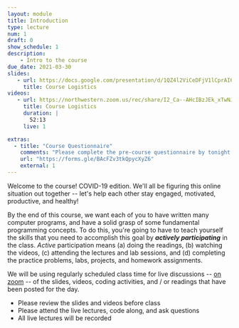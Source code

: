 ```yaml
---
layout: module
title: Introduction
type: lecture
num: 1
draft: 0
show_schedule: 1
description:
    - Intro to the course
due_date: 2021-03-30
slides:
   - url: https://docs.google.com/presentation/d/1QZ4l2ViCeDFjV1lCprAI6AMizmYASGQ2z3YjdKuHIp8/edit?usp=sharing
     title: Course Logistics
videos:
   - url: https://northwestern.zoom.us/rec/share/I2_Ca--AHcIBzJEk_xTwNJ9upEuAzydj44wwhX0UqtQ4AN2GxXzyo0izw7nui0LG.7vXfGNec0mqrZeqJ?startTime=1600268954000
     title: Course Logistics
     duration: |
       52:13
     live: 1

extras:
  - title: "Course Questionnaire"
    comments: "Please complete the pre-course questionnaire by tonight (9/16)!"
    url: "https://forms.gle/BAcFZv3tkQpycXyZ6"
    external: 1
---
```


Welcome to the course! COVID-19 edition. We'll all be figuring this online situation out together -- let's help each other stay engaged, motivated, productive, and healthy! 

By the end of this course, we want each of you to have written many computer programs, and have a solid grasp of some fundamental programming concepts. To do this, you're going to have to teach yourself the skills that you need to accomplish this goal by ***actively participating*** in the class. *Active* participation means (a) doing the readings, (b) watching the videos, (c) attending the lectures and lab sessions, and (d) completing the practice problems, labs, projects, and homework assignments.

We will be using regularly scheduled class time for live discussions -- [on zoom](../resources/zoom) -- of the slides, videos, coding activities, and / or readings that have been posted for the day. 
* Please review the slides and videos before class
* Please attend the live lectures, code along, and ask questions
* All live lectures will be recorded
